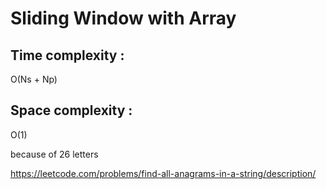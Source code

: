 # Sliding Window with Array

## Time complexity :
O(Ns + Np)

## Space complexity :
O(1)

because of 26 letters

https://leetcode.com/problems/find-all-anagrams-in-a-string/description/